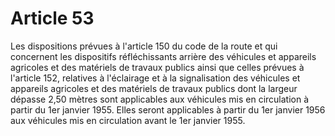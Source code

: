# Article 53

Les dispositions prévues à l'article 150 du code de la route et qui concernent les dispositifs réfléchissants arrière des véhicules et appareils agricoles et des matériels de travaux publics ainsi que celles prévues à l'article 152, relatives à l'éclairage et à la signalisation des véhicules et appareils agricoles et des matériels de travaux publics dont la largeur dépasse 2,50 mètres sont applicables aux véhicules mis en circulation à partir du 1er janvier 1955. Elles seront applicables à partir du 1er janvier 1956 aux véhicules mis en circulation avant le 1er janvier 1955.
